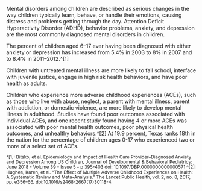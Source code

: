 Mental disorders among children are described as serious changes in the way children typically learn, behave, or handle their emotions, causing distress and problems getting through the day. Attention Deficit Hyperactivity Disorder (ADHD), behavior problems, anxiety, and depression are the most commonly diagnosed mental disorders in children.

The percent of children aged 6–17 ever having been diagnosed with either anxiety or depression has increased from 5.4% in 2003 to 8% in 2007 and to 8.4% in 2011–2012.^[1]

Children with untreated mental illness are more likely to fail school, interface with juvenile justice, engage in high risk health behaviors, and have poor health as adults.

Children who experience more adverse childhood experiences (ACEs), such as those who live with abuse, neglect, a parent with mental illness, parent with addiction, or domestic violence, are more likely to develop mental illness in adulthood. Studies have found poor outcomes associated with individual ACEs, and one recent study found having 4 or more ACEs was associated with poor mental health outcomes, poor physical health outcomes, and unhealthy behaviors.^[2] At 19.9 percent, Texas ranks 18th in the nation for the percentage of children ages 0-17 who experienced two or more of a select set of ACEs.

<span style="font-size:12px; line-height:1.1 !important">^[1]: Bitsko, et al. Epidemiology and Impact of Health Care Provider–Diagnosed Anxiety and Depression Among US Children, Journal of Developmental & Behavioral Pediatrics: June 2018 - Volume 39 - Issue 5 - p 395-403 doi: 10.1097/DBP.0000000000000571
<span style="font-size:12px; line-height:1.1 !important">^[2]: Hughes, Karen, et al. “The Effect of Multiple Adverse Childhood Experiences on Health: A Systematic Review and Meta-Analysis.” The Lancet Public Health, vol. 2, no. 8, 2017, pp. e356–66, doi:10.1016/s2468-2667(17)30118-4.